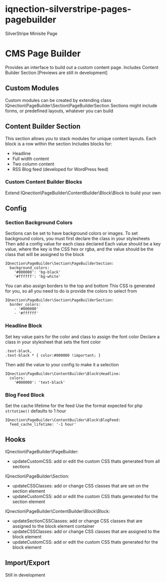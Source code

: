 # iqnection-silverstripe-pages-pagebuilder
SilverStripe Minisite Page

# CMS Page Builder
Provides an interface to build out a custom content page.
Includes Content Builder Section
[Previews are still in development]


## Custom Modules
Custom modules can be created by extending class IQnection\PageBuilder\Section\PageBuilderSection
Sections might include forms, or predefined layouts, whatever you can build


## Content Builder Section
This section allows you to stack modules for unique content layouts. 
Each block is a row within the section
Includes blocks for:
- Headline
- Full width content
- Two column content
- RSS Blog feed (developed for WordPress feed)


### Custom Content Builder Blocks
Extend IQnection\PageBuilder\ContentBuilder\Block\Block to build your own


## Config
### Section Background Colors
Sections can be set to have background colors or images.
To set background colors, you must first declare the class in your stylesheets
Then add a config value for each class declared
Each value should be a key value, where the key is the CSS hex or rgba, and the value should be the class that will be assigned to the block
```
IQnection\PageBuilder\Section\PageBuilderSection:
  background_colors:
    '#000000': 'bg-black'
    '#ffffff': 'bg-white'
```

You can also assign borders to the top and bottom
This CSS is generated for you, so all you need to do is provide the colors to select from
```
IQnection\PageBuilder\Section\PageBuilderSection:
  border_colors:
    - '#000000'
    - '#ffffff'
```

### Headline Block
Set key value pairs for the color and class to assign the font color
Declare a class in your stylesheet that sets the font color
```
.text-black,
.text-black * { color:#000000 !important; }
```

Then add the value to your config to make it a selection
```
IQnection\PageBuilder\ContentBuilder\Block\Headline:
  colors:
    '#000000': 'text-black'
```

### Blog Feed Block
Set the cache lifetime for the feed
Use the format expected for php `strtotime()`
defaults to 1 hour
```
IQnection\PageBuilder\ContentBuilder\Block\BlogFeed:
  feed_cache_lifetime: '-1 hour'
```

## Hooks
IQnection\PageBuilder\PageBuilder:
- updateCustomCSS: add or edit the custom CSS thats generated from all sections

IQnection\PageBuilder\Section:
- updateCSSClasses: add or change CSS classes that are set on the section element
- updateCustomCSS: add or edit the custom CSS thats generated for the section element

IQnection\PageBuilder\ContentBuilder\Block\Block:
- updateSectionCSSClasses: add or change CSS classes that are assigned to the block element container
- updateCSSClasses: add or change CSS classes that are assigned to the block element
- updateCustomCSS: add or edit the custom CSS thats generated for the block element

## Import/Export
Still in development
